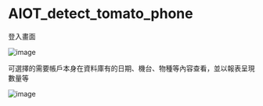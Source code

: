 # AIOT_detect_tomato_phone


登入畫面

![image](https://github.com/darknight-123/AIOT_detect_tomato_phone/assets/81505859/d0d2b4cd-23d6-4a6c-8722-31e5080b389d)























可選擇的需要帳戶本身在資料庫有的日期、機台、物種等內容查看，並以報表呈現數量等

![image](https://github.com/darknight-123/AIOT_detect_tomato_phone/assets/81505859/8ba9a8b2-1986-40a2-96c8-3b02d12a1500)
